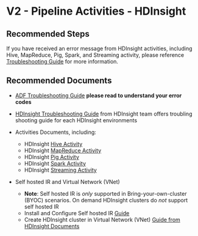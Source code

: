 ﻿<properties
    pageTitle="V2 - Pipeline Activities - HDInsight Common Solutions"
    description="V2 - Pipeline Activities - HDInsight Activities Common Solutions"
    service=""
    resource=""
    authors="chez-charlie"
    ms.author="chez"
    displayOrder=""
    selfHelpType="generic"
    supportTopicIds="32629495"
    resourceTags=""
    productPesIds="15613"
    cloudEnvironments="public"
    articleId="8fb98da7-dd79-4248-bf1e-0383abbe5ff5"
/>

# V2 - Pipeline Activities - HDInsight

## **Recommended Steps**

If you have received an error message from HDInsight activities, including Hive, MapReduce, Pig, Spark, and Streaming activity, please reference [Troubleshooting Guide](https://docs.microsoft.com/azure/data-factory/data-factory-troubleshoot-guide#hdinsight) for more information.

## **Recommended Documents**

* [ADF Troubleshooting Guide](https://docs.microsoft.com/azure/data-factory/data-factory-troubleshoot-guide#hdinsight) __please read to understand your error codes__ <br>

* [HDInsight Troubleshooting Guide](https://docs.microsoft.com/azure/hdinsight/hdinsight-troubleshoot-guide) from HDInsight team offers troubling shooting guide for each HDInsight environments <br>

* Activities Documents, including: <br>
  * HDInsight [Hive Activity](https://docs.microsoft.com/azure/data-factory/transform-data-using-hadoop-hive) <br>
  * HDInsight [MapReduce Activity](https://docs.microsoft.com/azure/data-factory/transform-data-using-hadoop-map-reduce) <br>
  * HDInsight [Pig Activity](https://docs.microsoft.com/azure/data-factory/transform-data-using-hadoop-pig) <br>
  * HDInsight [Spark Activity](https://docs.microsoft.com/azure/data-factory/transform-data-using-spark) <br>
  * HDInsight [Streaming Activity](https://docs.microsoft.com/azure/data-factory/transform-data-using-hadoop-streaming)

* Self hosted IR and Virtual Network (VNet) <br>
  * __Note__: Self hosted IR is _only_ supported in Bring-your-own-cluster (BYOC) scenarios. On demand HDInsight clusters do _not_ support self hosted IR <br>
  * Install and Configure Self hosted IR [Guide](https://docs.microsoft.com/azure/data-factory/create-self-hosted-integration-runtime) <br>
  * Create HDInsight cluster in Virtual Network (VNet) [Guide from HDInsight Documents](https://docs.microsoft.com/azure/hdinsight/hdinsight-plan-virtual-network-deployment)
